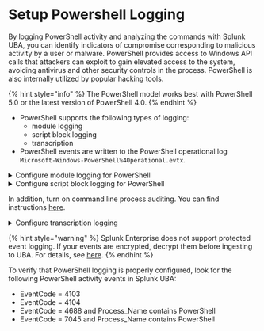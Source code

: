 # Setup Powershell Logging

By logging PowerShell activity and analyzing the commands with Splunk UBA, you can identify indicators of compromise corresponding to malicious activity by a user or malware. PowerShell provides access to Windows API calls that attackers can exploit to gain elevated access to the system, avoiding antivirus and other security controls in the process. PowerShell is also internally utilized by popular hacking tools.

{% hint style="info" %}
The PowerShell model works best with PowerShell 5.0 or the latest version of PowerShell 4.0.
{% endhint %}

* PowerShell supports the following types of logging:
  * module logging
  * script block logging
  * transcription
* PowerShell events are written to the PowerShell operational log `Microsoft-Windows-PowerShell%4Operational.evtx`.

<details>

<summary>Configure module logging for PowerShell</summary>

1. In the Group Policy Management Editor, select `Computer Configuration > Administrative Templates > Windows Components > Windows PowerShell`, and set **Turn on Module Logging** to enabled.
2. In the **Options** pane, select the button to show the Module Name.
3.  In the **Module Names** window, enter **\*** to record all modules.\


    <figure><img src="../.gitbook/assets/Screenshot 2024-11-18 151907.png" alt=""><figcaption></figcaption></figure>
4. Select **OK** in the Module Names window.
5. Select **OK** in the Module Logging window.

</details>

<details>

<summary>Configure script block logging for PowerShell</summary>

To enable script block logging, go to the Windows PowerShell GPO settings and set **Turn on PowerShell Script Block Logging** to enabled.

The steps are already written above. In the same folder just enable **Turn on PowerShell Script Block Logging.**

</details>

In addition, turn on command line process auditing. You can find instructions [here](../process-tracking/process-creation/).

<details>

<summary>Configure transcription logging</summary>

1. In Group Policy Management Editor through `Windows Components > Administrative Templates > Windows PowerShell`
2. Enable the **Turn on PowerShell Transcription** feature.

</details>

{% hint style="warning" %}
Splunk Enterprise does not support protected event logging. If your events are encrypted, decrypt them before ingesting to UBA. For details, see [here](https://docs.microsoft.com/en-us/powershell/module/microsoft.powershell.core/about/about\_logging\_windows?view=powershell-7.2#enabling-script-block-logging).
{% endhint %}

To verify that PowerShell logging is properly configured, look for the following PowerShell activity events in Splunk UBA:

* EventCode = 4103
* EventCode = 4104
* EventCode = 4688 and Process\_Name contains PowerShell
* EventCode = 7045 and Process\_Name contains PowerShell
